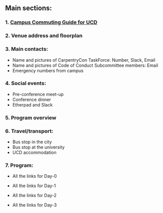 
## Main sections:

### 1. [Campus Commuting Guide for UCD](http://ucdestates.ie/commuting/wp-content/uploads/sites/3/2016/08/Campus-Commuting-Guide-2016.pdf)

### 2. Venue address and floorplan

### 3. Main contacts:
  - Name and pictures of CarpentryCon TaskForce: Number, Slack, Email
  - Name and pictures of Code of Conduct Subcommittee members: Email
  - Emergency numbers from campus

### 4. Social events:
  - Pre-conference meet-up
  - Conference dinner
  - Etherpad and Slack

### 5. Program overview

### 6. Travel/transport:
  - Bus stop in the city
  - Bus stop at the university
  - UCD accommodation

### 7. Program:

- All the links for Day-0

- All the links for Day-1

- All the links for Day-2

- All the links for Day-3
